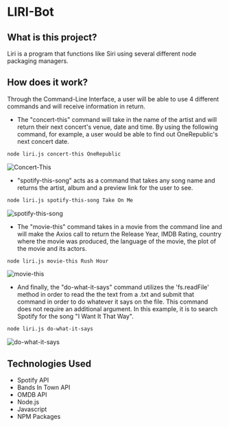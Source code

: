 # LIRI-Bot

## What is this project?
Liri is a program that functions like Siri using several different node packaging managers.

## How does it work? 
Through the Command-Line Interface, a user will be able to use 4 different commands and will receive information in return.

- The "concert-this" command will take in the name of the artist and will return their next concert's venue, date and time. By using the following command, for example, a user would be able to find out OneRepublic's next concert date.

```bash
node liri.js concert-this OneRepublic
```
![Concert-This](https://i.ibb.co/GJjbnxR/concert-this.jpg)

- "spotify-this-song" acts as a command that takes any song name and returns the artist, album and a preview link for the user to see.

```bash
node liri.js spotify-this-song Take On Me
```
![spotify-this-song](https://i.ibb.co/gmLSN0T/Spotify-this-song.jpg)

- The "movie-this" command takes in a movie from the command line and will make the Axios call to return the Release Year, IMDB Rating, country where the movie was produced, the language of the movie, the plot of the movie and its actors.

```bash
node liri.js movie-this Rush Hour
```
![movie-this](https://i.ibb.co/m6WGyVd/movie-this.jpg)

- And finally, the "do-what-it-says" command utilizes the 'fs.readFile' method in order to read the the text from a .txt and submit that command in order to do whatever it says on the file. This command does not require an additional argument. In this example, it is to search Spotify for the song "I Want It That Way".

```bash
node liri.js do-what-it-says
```
![do-what-it-says](https://i.ibb.co/7XHJZwC/do-what-it-says.jpg)

## Technologies Used
 - Spotify API
 - Bands In Town API
 - OMDB API
 - Node.js
 - Javascript
 - NPM Packages
